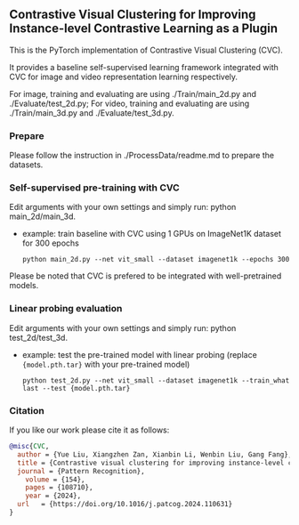 ## Contrastive Visual Clustering for Improving Instance-level Contrastive Learning as a Plugin

This is the PyTorch implementation of Contrastive Visual Clustering (CVC).

It provides a baseline self-supervised learning framework integrated with CVC for image and video representation learning respectively.

For image, training and evaluating are using ./Train/main_2d.py and ./Evaluate/test_2d.py; 
For video, training and evaluating are using ./Train/main_3d.py and ./Evaluate/test_3d.py.

### Prepare

Please follow the instruction in ./ProcessData/readme.md to prepare the datasets.

### Self-supervised pre-training with CVC

Edit arguments with your own settings and simply run: python main_2d/main_3d.

* example: train baseline with CVC using 1 GPUs on ImageNet1K dataset for 300 epochs
  ```
  python main_2d.py --net vit_small --dataset imagenet1k --epochs 300
  ```

Please be noted that CVC is prefered to be integrated with well-pretrained models.

### Linear probing evaluation

Edit arguments with your own settings and simply run: python test_2d/test_3d.

* example: test the pre-trained model with linear probing (replace `{model.pth.tar}` with your pre-trained model)
  ```
  python test_2d.py --net vit_small --dataset imagenet1k --train_what last --test {model.pth.tar}
  ```

### Citation
If you like our work please cite it as follows:

```bibtex
@misc{CVC,
  author = {Yue Liu, Xiangzhen Zan, Xianbin Li, Wenbin Liu, Gang Fang},
  title = {Contrastive visual clustering for improving instance-level contrastive learning as a plugin},
  journal = {Pattern Recognition},
	volume = {154},
	pages = {108710},
	year = {2024},
  url   = {https://doi.org/10.1016/j.patcog.2024.110631}
}
```






